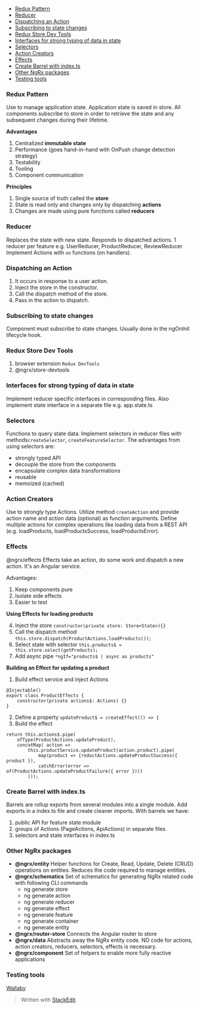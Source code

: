 - [Redux Pattern](#redux-pattern)
- [Reducer](#reducer)
- [Dispatching an Action](#dispatching-an-action)
- [Subscribing to state changes](#subscribing-to-state-changes)
- [Redux Store Dev Tools](#redux-store-dev-tools)
- [Interfaces for strong typing of data in state](#interfaces-for-strong-typing-of-data-in-state)
- [Selectors](#selectors)
- [Action Creators](#action-creators)
- [Effects](#effects)
- [Create Barrel with index.ts](#create-barrel-with-indexts)
- [Other NgRx packages](#other-ngrx-packages)
- [Testing tools](#testing-tools)

### Redux Pattern

Use to manage application state. Application state is saved in store. 
All components subscribe to store in order to retrieve the state and any subsequent changes during their lifetime.

**Advantages**

 1. Centralized **immutable state**
 2. Performance (goes hand-in-hand with OnPush change detection strategy)
 3. Testability
 4. Tooling
 5. Component communication

**Principles**

 1. Single source of truth called the **store**
 2. State is read only and changes only by dispatching **actions**
 3. Changes are made using pure functions called **reducers**

### Reducer

Replaces the state with new state.
Responds to dispatched actions.
1 reducer per feature e.g. UserReducer, ProductReducer, ReviewReducer
Implement Actions with `on` functions (on handlers).

### Dispatching an Action

 1. It occurs in response to a user action.
 2. Inject the store in the constructor.
 3. Call the dispatch method of the store.
 4. Pass in the action to dispatch.

### Subscribing to state changes

Component must subscribe to state changes. Usually done in the ngOnInit lifecycle hook.
 
 ### Redux Store Dev Tools
 
 1. browser extension `Redux DevTools`
 2. @ngrx/store-devtools

### Interfaces for strong typing of data in state

Implement reducer specific interfaces in corresponding files.
Also implement state interface in a separate file e.g. app.state.ts 

### Selectors

Functions to query state data. Implement selectors in reducer files with methods`createSelector`, `createFeatureSelector`. The advantages from using selectors are:
* strongly typed API
* decouple the store from the components
* encapsulate complex data transformations
* reusable
* memoized (cached)

### Action Creators

Use to strongly type Actions. Utilize method `createAction` and provide action name and action data (optional) as function arguments. Define multiple actions for complex operations like loading data from a REST API (e.g. loadProducts, loadProductsSuccess, loadProductsError).

### Effects

@ngrx/effects 
Effects take an action, do some work and dispatch a new action. It's an Angular service.

Advantages:
 1. Keep components pure
 2. Isolate side effects
 3. Easier to test

**Using Effects for loading products**

 4. Inject the store
`constructor(private store: Store<State>){}`
 5. Call the dispatch method
 `this.store.dispatch(ProductActions.loadProducts());`
 6. Select state with selector
 `this.products$ = this.store.select(getProducts);`
 7. Add async pipe
 `*ngIf="products$ | async as products"`

**Building an Effect for updating a product**

 1. Build effect service and inject Actions
```
@Injectable()
export class ProductEffects {
	constructor(private actions$: Actions) {}
}
```
  2. Define a property
`updateProduct$ = createEffect(() => {`
  3. Build the effect
```
return this.actions$.pipe(
	ofType(ProductActions.updateProduct),
	concatMap( action =>
		this.productService.updateProduct(action.product).pipe(
			map(product => {roductActions.updateProductSuccess({ product }),
			catchError(error => of(ProductActions.updateProductFailure({ error })))
		)));
```
 
 ### Create Barrel with index.ts
Barrels are rollup exports from several modules into a single module. Add exports  in a index.ts file and create cleaner imports. With barrels  we have:
  1. public API for feature state module
  2. groups of Actions (PageActions, ApiActions) in separate files
  3. selectors and state interfaces in index.ts


### Other NgRx packages

* **@ngrx/entity** Helper functions for Create, Read, Update, Delete (CRUD) operations on entities. Reduces the code required to manage entities.
* **@ngrx/schematics** Set of schematics for generating NgRx related code with following CLI commands
	* ng generate store
	* ng generate action
	* ng generate reducer
	* ng generate effect
	* ng generate feature
	* ng generate container
	* ng generate entity
* **@ngrx/router-store** Connects the Angular router to store
* **@ngrx/data** Abstracts away the NgRx entity code. NO code for actions, action creators, reducers, selectors, effects is necessary.
* **@ngrx/component** Set of helpers to enable more fully reactive applications


### Testing tools

[Wallaby](https://wallabyjs.com/docs/index.html)


> Written with [StackEdit](https://stackedit.io/).

